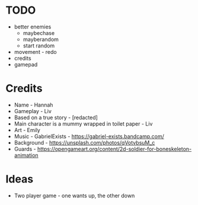 # TODO

- better enemies
  - maybechase
  - mayberandom
  - start random
- movement - redo
- credits
- gamepad

# Credits

- Name - Hannah
- Gameplay - Liv
- Based on a true story - [redacted]
- Main character is a mummy wrapped in toilet paper - Liv
- Art - Emily
- Music - GabrielExists - https://gabriel-exists.bandcamp.com/
- Background - https://unsplash.com/photos/qVotvbsuM_c
- Guards - https://opengameart.org/content/2d-soldier-for-boneskeleton-animation

# Ideas

- Two player game - one wants up, the other down
